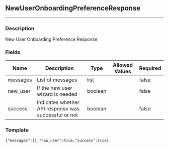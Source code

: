 ## NewUserOnboardingPreferenceResponse
---
### Description
New User Onboarding Preference Response
### Fields
| Name | Description | Type | Allowed Values | Required |
| ---- | ----------- | ---- | -------------- | -------- |
| messages | List of messages | list |  | false |
| new_user | If the new user wizard is needed | boolean |  | false |
| success | Indicates whether API response was successful or not | boolean |  | false |
### Template
```
{"messages":[],"new_user":true,"success":true}
```
